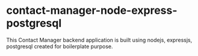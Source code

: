 # contact-manager-node-express-postgresql
This Contact Manager backend application is built using nodejs, expressjs, postgresql created for boilerplate purpose.
